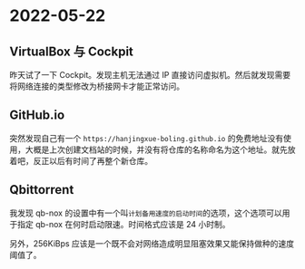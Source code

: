 # 2022-05-22

## VirtualBox 与 Cockpit

昨天试了一下 Cockpit。发现主机无法通过 IP 直接访问虚拟机。然后就发现需要将网络连接的类型修改为桥接网卡才能正常访问。

## GitHub.io

突然发现自己有一个 `https://hanjingxue-boling.github.io` 的免费地址没有使用，大概是上次创建文档站的时候，并没有将仓库的名称命名为这个地址。就先放着吧，反正以后有时间了再整个新仓库。

## Qbittorrent

我发现 qb-nox 的设置中有一个叫`计划备用速度的启动时间`的选项，这个选项可以用于指定 qb-nox 在何时启动限速。时间格式应该是 24 小时制。

另外，256KiBps 应该是一个既不会对网络造成明显阻塞效果又能保持做种的速度阈值了。